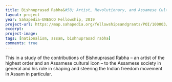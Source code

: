 ```yaml
---
title: Bishnuprasad Rabha&#58; Artist, Revolutionary, and Assamese Cultural Icon
layout: project
year: Sahapedia-UNESCO Fellowship, 2019 
project-url: https://map.sahapedia.org/fellowshipsandgrants/POI/100003/11405
excerpt: 
project-image: 
tags: [nationalism, assam, bishnuprasad rabha]
comments: true
---
```

This in a study of the contributions of Bishnuprasad Rabha – an artist of the highest order and an Assamese cultural icon – to the Assamese society in general and his role in shaping and steering the Indian freedom movement in Assam in particular.